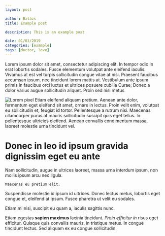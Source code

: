 ```yaml
---
layout: post

author: Balázs
title: Example post

description: This is an example post

date: 01/03/2019
categories: [example]
tags: [doctor, love]
---
```

Lorem ipsum dolor sit amet, consectetur adipiscing elit. In tempor odio in erat lobortis sodales. Fusce elementum volutpat ante eleifend iaculis. Vivamus at est vel turpis sollicitudin congue vitae at nisi. Praesent faucibus accumsan ipsum, nec tincidunt lorem mattis at. Vestibulum ante ipsum primis in faucibus orci luctus et ultrices posuere cubilia Curae; Donec a dolor varius augue sollicitudin aliquet. Proin sed nisi metus.

![Lorem pixel](http://lorempixel.com/400/200/) Etiam eleifend aliquam pretium. Aenean ante dolor, fermentum eget eleifend sit amet, ornare in lectus. Proin velit enim, volutpat eu sollicitudin et, feugiat id tortor. Pellentesque a rutrum nisi. Maecenas ullamcorper purus at mauris sollicitudin suscipit quis eget tellus. In pellentesque ultricies eleifend. Aenean convallis condimentum massa, laoreet molestie urna tincidunt vel.

# Donec in leo id ipsum gravida dignissim eget eu ante

Nam sollicitudin, augue in ultrices laoreet, massa urna interdum ipsum, non mollis ipsum arcu nec ligula.

`Maecenas eu pretium elit.`

Suspendisse molestie id ipsum id ultrices. Donec lectus metus, lobortis eget congue et, eleifend at ipsum. Fusce pharetra ut velit eu sodales.

Etiam mi nisi, suscipit eu quam a, iaculis sagittis nunc.

Etiam egestas **sapien maximus** lacinia tincidunt. *Proin efficitur in* risus eget efficitur. Quisque quis convallis mauris, in tristique metus. In congue tincidunt lectus. Sed aliquam ex eu congue sollicitudin.